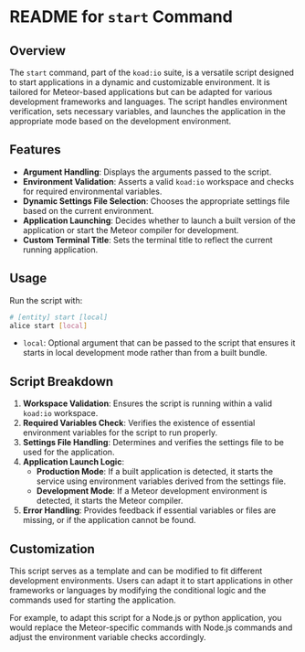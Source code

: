 # README for `start` Command

## Overview

The `start` command, part of the `koad:io` suite, is a versatile script designed to start applications in a dynamic and customizable environment. It is tailored for Meteor-based applications but can be adapted for various development frameworks and languages. The script handles environment verification, sets necessary variables, and launches the application in the appropriate mode based on the development environment.

## Features

- **Argument Handling**: Displays the arguments passed to the script.
- **Environment Validation**: Asserts a valid `koad:io` workspace and checks for required environmental variables.
- **Dynamic Settings File Selection**: Chooses the appropriate settings file based on the current environment.
- **Application Launching**: Decides whether to launch a built version of the application or start the Meteor compiler for development.
- **Custom Terminal Title**: Sets the terminal title to reflect the current running application.

## Usage

Run the script with:

```bash
# [entity] start [local]
alice start [local]
```

- `local`: Optional argument that can be passed to the script that ensures it starts in local development mode rather than from a built bundle.

## Script Breakdown

1. **Workspace Validation**: Ensures the script is running within a valid `koad:io` workspace.
2. **Required Variables Check**: Verifies the existence of essential environment variables for the script to run properly.
3. **Settings File Handling**: Determines and verifies the settings file to be used for the application.
4. **Application Launch Logic**:
   - **Production Mode**: If a built application is detected, it starts the service using environment variables derived from the settings file.
   - **Development Mode**: If a Meteor development environment is detected, it starts the Meteor compiler.
5. **Error Handling**: Provides feedback if essential variables or files are missing, or if the application cannot be found.

## Customization

This script serves as a template and can be modified to fit different development environments. Users can adapt it to start applications in other frameworks or languages by modifying the conditional logic and the commands used for starting the application.

For example, to adapt this script for a Node.js or python application, you would replace the Meteor-specific commands with Node.js commands and adjust the environment variable checks accordingly.
